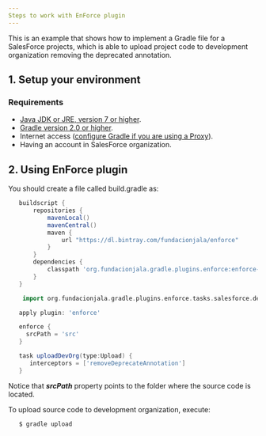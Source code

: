 ```yaml
---
Steps to work with EnForce plugin
---
```


This is an example that shows how to implement a Gradle file for a SalesForce projects, which is able to upload project code to development organization removing the deprecated annotation.

## 1. Setup your environment

### Requirements
 * [Java JDK or JRE, version 7 or higher](http://java.com/en/).
 * [Gradle version 2.0 or higher](https://gradle.org/docs/current/userguide/installation.html).
 * Internet access ([configure Gradle if you are using a Proxy](https://gradle.org/docs/current/userguide/build_environment.html)).
 * Having an account in SalesForce organization.

## 2. Using EnForce plugin

You should create a file called build.gradle as:

```groovy
   buildscript {
       repositories {
           mavenLocal()
           mavenCentral()
           maven {
	           url "https://dl.bintray.com/fundacionjala/enforce"
	       }
       }
       dependencies {
           classpath 'org.fundacionjala.gradle.plugins.enforce:enforce-gradle-plugin:1.0.0'
       }
   }

    import org.fundacionjala.gradle.plugins.enforce.tasks.salesforce.deployment.Upload

   apply plugin: 'enforce'

   enforce {
     srcPath = 'src'
   }

   task uploadDevOrg(type:Upload) {
      interceptors = ['removeDeprecateAnnotation']
   }

```

Notice that ***srcPath*** property points to the folder where the source code is located.

To upload source code to development organization, execute:

```
   $ gradle upload
```
